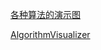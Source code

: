 
[各种算法的演示图](https://visualgo.net/zh)

[AlgorithmVisualizer](https://github.com/parkjs814/AlgorithmVisualizer)